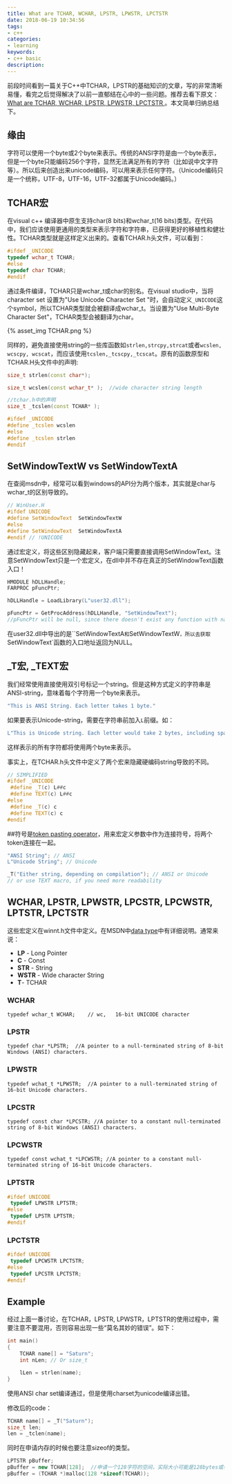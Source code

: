 ```yaml
---
title: What are TCHAR, WCHAR, LPSTR, LPWSTR, LPCTSTR
date: 2018-06-19 10:34:56
tags:
- c++
categories:
- learning
keywords:
- c++ basic
description:
---
```




前段时间看到一篇关于C++中TCHAR，LPSTR的基础知识的文章，写的非常清晰易懂，看完之后觉得解决了以前一直郁结在心中的一些问题。推荐去看下原文：[What are TCHAR, WCHAR, LPSTR, LPWSTR, LPCTSTR ](https://www.codeproject.com/Articles/76252/What-are-TCHAR-WCHAR-LPSTR-LPWSTR-LPCTSTR-etc)。本文简单归纳总结下。

<!--more-->

## 缘由

字符可以使用一个byte或2个byte来表示。传统的ANSI字符是由一个byte表示，但是一个byte只能编码256个字符，显然无法满足所有的字符（比如说中文字符等）。所以后来创造出来unicode编码，可以用来表示任何字符。（Unicode编码只是一个统称，UTF-8，UTF-16，UTF-32都属于Unicode编码。）



## TCHAR宏

在visual c++ 编译器中原生支持char(8 bits)和wchar_t(16 bits)类型。在代码中，我们应该使用更通用的类型来表示字符和字符串，已获得更好的移植性和健壮性。TCHAR类型就是这样定义出来的。查看TCHAR.h头文件，可以看到：

```cpp
#ifdef _UNICODE
typedef wchar_t TCHAR;
#else
typedef char TCHAR;
#endif
```

通过条件编译，TCHAR只是wchar_t或char的别名。在visual studio中，当将character set 设置为"Use Unicode Character Set "时，会自动定义`_UNICODE`这个symbol，所以TCHAR类型就会被翻译成wchar_t。当设置为"Use Multi-Byte Character Set"，TCHAR类型会被翻译为char。

{% asset_img TCHAR.png %}

同样的，避免直接使用string的一些库函数如`strlen,strcpy,strcat`或者`wcslen, wcscpy, wcscat`，而应该使用`tcslen,_tcscpy,_tcscat`。原有的函数原型和TCHAR.H头文件中的声明:

```cpp
size_t strlen(const char*);

size_t wcslen(const wchar_t* );  //wide character string length

//tchar.h中的声明
size_t _tcslen(const TCHAR* );

#ifdef _UNICODE
#define _tcslen wcslen 
#else
#define _tcslen strlen
#endif
```



## SetWindowTextW vs SetWindowTextA

在查阅msdn中，经常可以看到windows的API分为两个版本，其实就是char与wchar_t的区别导致的。

```cpp
// WinUser.H
#ifdef UNICODE
#define SetWindowText  SetWindowTextW
#else
#define SetWindowText  SetWindowTextA
#endif // !UNICODE
```

通过宏定义，将这些区别隐藏起来，客户端只需要直接调用SetWindowText。注意SetWindowText只是一个宏定义，在dll中并不存在真正的SetWindowText函数入口！

```cpp
HMODULE hDLLHandle;
FARPROC pFuncPtr;

hDLLHandle = LoadLibrary(L"user32.dll");

pFuncPtr = GetProcAddress(hDLLHandle, "SetWindowText");
//pFuncPtr will be null, since there doesn't exist any function with name SetWindowText !
```

在user32.dll中导出的是``SetWindowTextA`和`SetWindowTextW`，所以去获取`SetWindowText`函数的入口地址返回为NULL。



## _T宏, _TEXT宏

我们经常使用直接使用双引号标记一个string。但是这种方式定义的字符串是ANSI-string，意味着每个字符用一个byte来表示。

```cpp
"This is ANSI String. Each letter takes 1 byte."
```

如果要表示Unicode-string，需要在字符串前加入`L`前缀。如：

```cpp
L"This is Unicode string. Each letter would take 2 bytes, including spaces."
```

这样表示的所有字符都将使用两个byte来表示。

事实上，在TCHAR.h头文件中定义了两个宏来隐藏硬编码string导致的不同。

```cpp
// SIMPLIFIED
#ifdef _UNICODE 
 #define _T(c) L##c
 #define TEXT(c) L##c
#else 
 #define _T(c) c
 #define TEXT(c) c
#endif
```

\#\#符号是[token pasting operator](<https://docs.microsoft.com/en-us/cpp/preprocessor/token-pasting-operator-hash-hash> )，用来宏定义参数中作为连接符号，将两个token连接在一起。

```cpp
"ANSI String"; // ANSI
L"Unicode String"; // Unicode

_T("Either string, depending on compilation"); // ANSI or Unicode
// or use TEXT macro, if you need more readability
```



## WCHAR, LPSTR, LPWSTR, LPCSTR, LPCWSTR, LPTSTR, LPCTSTR

这些宏定义在winnt.h文件中定义。在MSDN中[data type](https://msdn.microsoft.com/en-us/library/windows/desktop/aa383751%28v=vs.85%29.aspx)中有详细说明。通常来说：

- **LP** - Long Pointer
- **C** - Const
- **STR** - String
- **WSTR** - Wide character String
- **T**- TCHAR

### WCHAR

`typedef wchar_t WCHAR;    // wc,   16-bit UNICODE character`

### LPSTR

`typedef char *LPSTR;  //A pointer to a null-terminated string of 8-bit Windows (ANSI) characters.`

### LPWSTR

`typedef wchat_t *LPWSTR;  //A pointer to a null-terminated string of 16-bit Unicode characters. `

### LPCSTR

`typedef const char *LPCSTR; //A pointer to a constant null-terminated string of 8-bit Windows (ANSI) characters.`

### LPCWSTR

`typedef const wchat_t *LPCWSTR; //A pointer to a constant null-terminated string of 16-bit Unicode characters. `

### LPTSTR

```cpp
#ifdef UNICODE
 typedef LPWSTR LPTSTR;
#else
 typedef LPSTR LPTSTR;
#endif
```

### LPCTSTR

```cpp
#ifdef UNICODE
 typedef LPCWSTR LPCTSTR; 
#else
 typedef LPCSTR LPCTSTR;
#endif
```



## Example

经过上面一番讨论，在TCHAR，LPSTR, LPWSTR，LPTSTR的使用过程中，需要注意不要混用，否则容易出现一些“莫名其妙的错误”。如下：

```cpp
int main()
{
    TCHAR name[] = "Saturn";
    int nLen; // Or size_t

    lLen = strlen(name);
}
```

使用ANSI char set编译通过，但是使用charset为unicode编译出错。

修改后的code：

```cpp	
TCHAR name[] = _T("Saturn");
size_t len;
len = _tclen(name);
```

同时在申请内存的时候也要注意sizeof的类型。

```cpp
LPTSTR pBuffer;
pBuffer = new TCHAR[128];  //申请一个128字符的空间，实际大小可能是128bytes或者256bytes
pBuffer = (TCHAR *)malloc(128 *sizeof(TCHAR));
```





